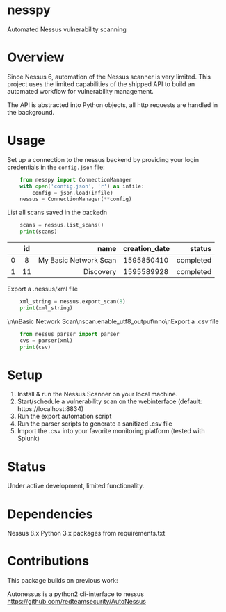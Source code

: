 # nesspy
Automated Nessus vulnerability scanning

# Overview
Since Nessus 6, automation of the Nessus scanner is very limited.
This project uses the limited capabilities of the shipped API to build an automated workflow for vulnerability management.

The API is abstracted into Python objects, all http requests are handled in the background.

# Usage
Set up a connection to the nessus backend by providing your login credentials in the `config.json` file:
``` python
    from nesspy import ConnectionManager
    with open('config.json', 'r') as infile:
        config = json.load(infile)
    nessus = ConnectionManager(**config)
```
List all scans saved in the backedn
``` python
    scans = nessus.list_scans()
    print(scans)
```    
|    | id |                  name | creation_date |    status
| -- |:--:| ---------------------:| ------------- | --------:
| 0  |  8 | My Basic Network Scan |    1595850410 | completed
| 1  | 11 |             Discovery |    1595589928 | completed

Export a .nessus/xml file
``` python
    xml_string = nessus.export_scan(8)
    print(xml_string)
```
<?xml version="1.0" ?>\n<NessusClientData_v2>\n<Policy><policyName>Basic Network Scan</policyName>\n<Preferences><ServerPreferences><preference><name>scan.enable_utf8_output</name>\n<value>no</value>\n</pr

Export a .csv file
``` python
    from nessus_parser import parser
    cvs = parser(xml)
    print(csv)
```

# Setup
1. Install & run the Nessus Scanner on your local machine.
2. Start/schedule a vulnerability scan on the webinterface (default: https://localhost:8834)
3. Run the export automation script
4. Run the parser scripts to generate a sanitized .csv file
5. Import the .csv into your favorite monitoring platform (tested with Splunk)

# Status
Under active development, limited functionality.

# Dependencies
Nessus 8.x
Python 3.x
packages from requirements.txt

# Contributions
This package builds on previous work:

Autonessus is a python2 cli-interface to nessus
https://github.com/redteamsecurity/AutoNessus
